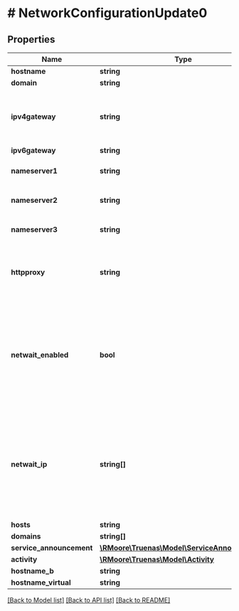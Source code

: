 # # NetworkConfigurationUpdate0

## Properties

Name | Type | Description | Notes
------------ | ------------- | ------------- | -------------
**hostname** | **string** |  | [optional]
**domain** | **string** |  | [optional]
**ipv4gateway** | **string** | &#x60;ipv4gateway&#x60; if set is used instead of the default gateway provided by DHCP. | [optional]
**ipv6gateway** | **string** |  | [optional]
**nameserver1** | **string** | &#x60;nameserver1&#x60; is primary DNS server. | [optional]
**nameserver2** | **string** | &#x60;nameserver2&#x60; is secondary DNS server. | [optional]
**nameserver3** | **string** | &#x60;nameserver3&#x60; is tertiary DNS server. | [optional]
**httpproxy** | **string** | &#x60;httpproxy&#x60; attribute must be provided if a proxy is to be used for network operations. | [optional]
**netwait_enabled** | **bool** | &#x60;netwait_enabled&#x60; is a boolean attribute which when set indicates that network services will not start at boot unless they are able to ping the addresses listed in &#x60;netwait_ip&#x60; list. | [optional]
**netwait_ip** | **string[]** | &#x60;netwait_enabled&#x60; is a boolean attribute which when set indicates that network services will not start at boot unless they are able to ping the addresses listed in &#x60;netwait_ip&#x60; list. | [optional]
**hosts** | **string** |  | [optional]
**domains** | **string[]** |  | [optional]
**service_announcement** | [**\RMoore\Truenas\Model\ServiceAnnouncement**](ServiceAnnouncement.md) |  | [optional]
**activity** | [**\RMoore\Truenas\Model\Activity**](Activity.md) |  | [optional]
**hostname_b** | **string** |  | [optional]
**hostname_virtual** | **string** |  | [optional]

[[Back to Model list]](../../README.md#models) [[Back to API list]](../../README.md#endpoints) [[Back to README]](../../README.md)
